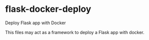 # flask-docker-deploy
Deploy Flask app with Docker

This files may act as a framework to deploy a Flask app with docker.
